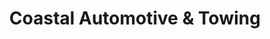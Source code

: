 ---
title: "Coastal Automotive & Towing"
url: /awendaw/coastal-automotive-und-towing/
shop: Autowerkstatt
---